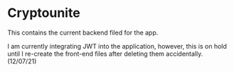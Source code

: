 # Cryptounite

This contains the current backend filed for the app.

I am currently integrating JWT into the application, however, this is on hold until I re-create the front-end files after deleting them accidentally. (12/07/21)
